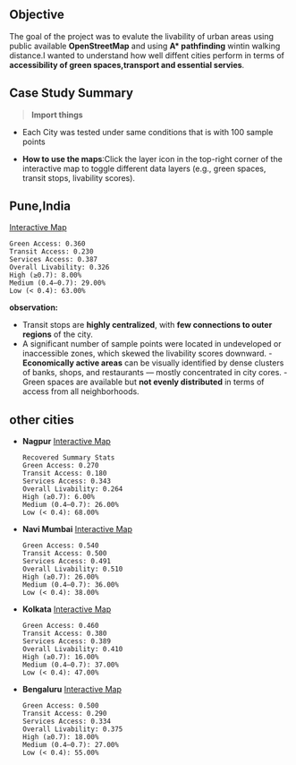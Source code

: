 ## Objective

The goal of the project was to evalute the livability of urban areas using public available **OpenStreetMap** and using **A\* pathfinding** wintin walking distance.I wanted to understand how well diffent cities perform in terms of **accessibility of green spaces,transport and essential servies**.

## Case Study Summary

> **Import things**

-   Each City was tested under same conditions that is with 100 sample points

-   **How to use the maps**:Click the layer icon in the top-right corner of the interactive map to toggle different data layers (e.g., green spaces, transit stops, livability scores).

## Pune,India

[Interactive Map](case_study/maps/pune_india_advanced_map.html)

```text
Green Access: 0.360
Transit Access: 0.230
Services Access: 0.387
Overall Livability: 0.326
High (≥0.7): 8.00%
Medium (0.4–0.7): 29.00%
Low (< 0.4): 63.00%
```

**observation:**

-   Transit stops are **highly centralized**, with **few connections to outer regions** of the city.
-   A significant number of sample points were located in undeveloped or inaccessible zones, which skewed the livability scores downward. -**Economically active areas** can be visually identified by dense clusters of banks, shops, and restaurants — mostly concentrated in city cores.
    -Green spaces are available but **not evenly distributed** in terms of access from all neighborhoods.

## other cities

-   **Nagpur**
    [Interactive Map](case_study/maps/nagpur_india_advanced_map.html)
    ```
    Recovered Summary Stats
    Green Access: 0.270
    Transit Access: 0.180
    Services Access: 0.343
    Overall Livability: 0.264
    High (≥0.7): 6.00%
    Medium (0.4–0.7): 26.00%
    Low (< 0.4): 68.00%
    ```
-   **Navi Mumbai**
    [Interactive Map](case_study/maps/pune_india_advanced_map.html)
    ```
    Green Access: 0.540
    Transit Access: 0.500
    Services Access: 0.491
    Overall Livability: 0.510
    High (≥0.7): 26.00%
    Medium (0.4–0.7): 36.00%
    Low (< 0.4): 38.00%
    ```
-   **Kolkata**
    [Interactive Map](case_study/maps/pune_india_advanced_map.html)
    ```
    Green Access: 0.460
    Transit Access: 0.380
    Services Access: 0.389
    Overall Livability: 0.410
    High (≥0.7): 16.00%
    Medium (0.4–0.7): 37.00%
    Low (< 0.4): 47.00%
    ```
-   **Bengaluru**
    [Interactive Map](case_study/maps/pune_india_advanced_map.html)
    ```
    Green Access: 0.500
    Transit Access: 0.290
    Services Access: 0.334
    Overall Livability: 0.375
    High (≥0.7): 18.00%
    Medium (0.4–0.7): 27.00%
    Low (< 0.4): 55.00%
    ```

